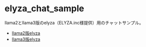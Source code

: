 # elyza_chat_sample

llama2とllama3版のelyza（ELYZA.inc様提供）用のチャットサンプル。

* [llama2版elyza](https://huggingface.co/elyza/ELYZA-japanese-Llama-2-7b-instruct)
* [llama3版elyza](https://huggingface.co/elyza/Llama-3-ELYZA-JP-8B)
